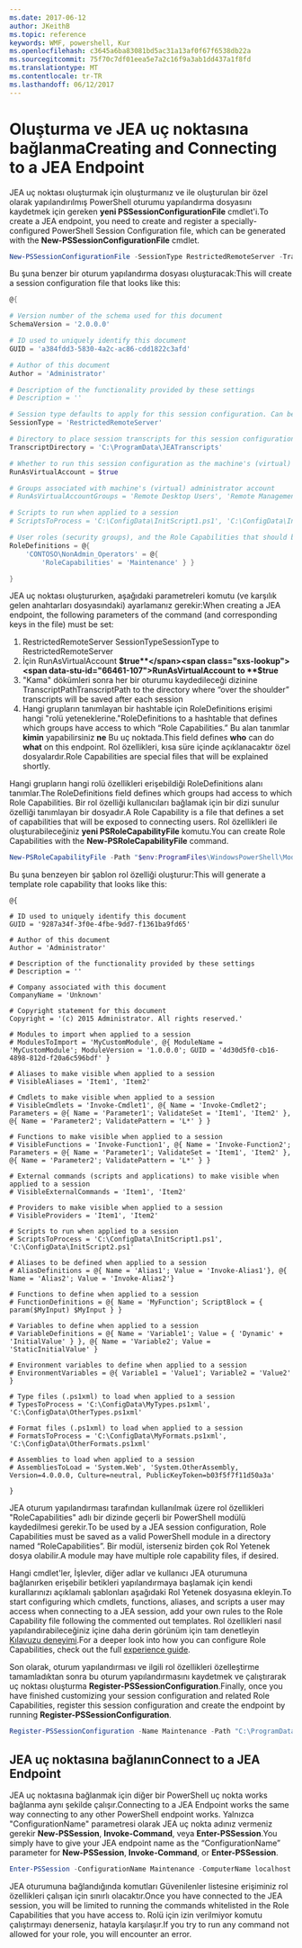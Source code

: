 ```yaml
---
ms.date: 2017-06-12
author: JKeithB
ms.topic: reference
keywords: WMF, powershell, Kur
ms.openlocfilehash: c3645a6ba83081bd5ac31a13af0f67f6538db22a
ms.sourcegitcommit: 75f70c7df01eea5e7a2c16f9a3ab1dd437a1f8fd
ms.translationtype: MT
ms.contentlocale: tr-TR
ms.lasthandoff: 06/12/2017
---
```

# <a name="creating-and-connecting-to-a-jea-endpoint"></a><span data-ttu-id="66461-102">Oluşturma ve JEA uç noktasına bağlanma</span><span class="sxs-lookup"><span data-stu-id="66461-102">Creating and Connecting to a JEA Endpoint</span></span>
<span data-ttu-id="66461-103">JEA uç noktası oluşturmak için oluşturmanız ve ile oluşturulan bir özel olarak yapılandırılmış PowerShell oturumu yapılandırma dosyasını kaydetmek için gereken **yeni PSSessionConfigurationFile** cmdlet'i.</span><span class="sxs-lookup"><span data-stu-id="66461-103">To create a JEA endpoint, you need to create and register a specially-configured PowerShell Session Configuration file, which can be generated with the **New-PSSessionConfigurationFile** cmdlet.</span></span>

```powershell
New-PSSessionConfigurationFile -SessionType RestrictedRemoteServer -TranscriptDirectory "C:\ProgramData\JEATranscripts" -RunAsVirtualAccount -RoleDefinitions @{ 'CONTOSO\NonAdmin_Operators' = @{ RoleCapabilities = 'Maintenance' }} -Path "$env:ProgramData\JEAConfiguration\Demo.pssc" 
```

<span data-ttu-id="66461-104">Bu şuna benzer bir oturum yapılandırma dosyası oluşturacak:</span><span class="sxs-lookup"><span data-stu-id="66461-104">This will create a session configuration file that looks like this:</span></span> 
```powershell
@{

# Version number of the schema used for this document
SchemaVersion = '2.0.0.0'

# ID used to uniquely identify this document
GUID = 'a384fdd3-5830-4a2c-ac86-cdd1822c3afd'

# Author of this document
Author = 'Administrator'

# Description of the functionality provided by these settings
# Description = ''

# Session type defaults to apply for this session configuration. Can be 'RestrictedRemoteServer' (recommended), 'Empty', or 'Default'
SessionType = 'RestrictedRemoteServer'

# Directory to place session transcripts for this session configuration
TranscriptDirectory = 'C:\ProgramData\JEATranscripts'

# Whether to run this session configuration as the machine's (virtual) administrator account
RunAsVirtualAccount = $true

# Groups associated with machine's (virtual) administrator account
# RunAsVirtualAccountGroups = 'Remote Desktop Users', 'Remote Management Users'

# Scripts to run when applied to a session
# ScriptsToProcess = 'C:\ConfigData\InitScript1.ps1', 'C:\ConfigData\InitScript2.ps1'

# User roles (security groups), and the Role Capabilities that should be applied to them when applied to a session
RoleDefinitions = @{
    'CONTOSO\NonAdmin_Operators' = @{
        'RoleCapabilities' = 'Maintenance' } }

} 
```
<span data-ttu-id="66461-105">JEA uç noktası oluştururken, aşağıdaki parametreleri komutu (ve karşılık gelen anahtarları dosyasındaki) ayarlamanız gerekir:</span><span class="sxs-lookup"><span data-stu-id="66461-105">When creating a JEA endpoint, the following parameters of the command (and corresponding keys in the file) must be set:</span></span>
1.  <span data-ttu-id="66461-106">RestrictedRemoteServer SessionType</span><span class="sxs-lookup"><span data-stu-id="66461-106">SessionType to RestrictedRemoteServer</span></span>
2.  <span data-ttu-id="66461-107">İçin RunAsVirtualAccount **$true**</span><span class="sxs-lookup"><span data-stu-id="66461-107">RunAsVirtualAccount to **$true**</span></span>
3.  <span data-ttu-id="66461-108">"Kama" dökümleri sonra her bir oturumu kaydedileceği dizinine TranscriptPath</span><span class="sxs-lookup"><span data-stu-id="66461-108">TranscriptPath to the directory where “over the shoulder” transcripts will be saved after each session</span></span>
4.  <span data-ttu-id="66461-109">Hangi grupların tanımlayan bir hashtable için RoleDefinitions erişimi hangi "rolü yeteneklerine."</span><span class="sxs-lookup"><span data-stu-id="66461-109">RoleDefinitions to a hashtable that defines which groups have access to which “Role Capabilities.”</span></span>  <span data-ttu-id="66461-110">Bu alan tanımlar **kimin** yapabilirsiniz **ne** Bu uç noktada.</span><span class="sxs-lookup"><span data-stu-id="66461-110">This field defines **who** can do **what** on this endpoint.</span></span>   <span data-ttu-id="66461-111">Rol özellikleri, kısa süre içinde açıklanacaktır özel dosyalardır.</span><span class="sxs-lookup"><span data-stu-id="66461-111">Role Capabilities are special files that will be explained shortly.</span></span>


<span data-ttu-id="66461-112">Hangi grupların hangi rolü özellikleri erişebildiği RoleDefinitions alanı tanımlar.</span><span class="sxs-lookup"><span data-stu-id="66461-112">The RoleDefinitions field defines which groups had access to which Role Capabilities.</span></span>  <span data-ttu-id="66461-113">Bir rol özelliği kullanıcıları bağlamak için bir dizi sunulur özelliği tanımlayan bir dosyadır.</span><span class="sxs-lookup"><span data-stu-id="66461-113">A Role Capability is a file that defines a set of capabilities that will be exposed to connecting users.</span></span>  <span data-ttu-id="66461-114">Rol özellikleri ile oluşturabileceğiniz **yeni PSRoleCapabilityFile** komutu.</span><span class="sxs-lookup"><span data-stu-id="66461-114">You can create Role Capabilities with the **New-PSRoleCapabilityFile** command.</span></span>

```powershell
New-PSRoleCapabilityFile -Path "$env:ProgramFiles\WindowsPowerShell\Modules\DemoModule\RoleCapabilities\Maintenance.psrc" 
```

<span data-ttu-id="66461-115">Bu şuna benzeyen bir şablon rol özelliği oluşturur:</span><span class="sxs-lookup"><span data-stu-id="66461-115">This will generate a template role capability that looks like this:</span></span>
```
@{

# ID used to uniquely identify this document
GUID = '9287a34f-3f0e-4fbe-9dd7-f1361ba9fd65'

# Author of this document
Author = 'Administrator'

# Description of the functionality provided by these settings
# Description = ''

# Company associated with this document
CompanyName = 'Unknown'

# Copyright statement for this document
Copyright = '(c) 2015 Administrator. All rights reserved.'

# Modules to import when applied to a session
# ModulesToImport = 'MyCustomModule', @{ ModuleName = 'MyCustomModule'; ModuleVersion = '1.0.0.0'; GUID = '4d30d5f0-cb16-4898-812d-f20a6c596bdf' }

# Aliases to make visible when applied to a session
# VisibleAliases = 'Item1', 'Item2'

# Cmdlets to make visible when applied to a session
# VisibleCmdlets = 'Invoke-Cmdlet1', @{ Name = 'Invoke-Cmdlet2'; Parameters = @{ Name = 'Parameter1'; ValidateSet = 'Item1', 'Item2' }, @{ Name = 'Parameter2'; ValidatePattern = 'L*' } }

# Functions to make visible when applied to a session
# VisibleFunctions = 'Invoke-Function1', @{ Name = 'Invoke-Function2'; Parameters = @{ Name = 'Parameter1'; ValidateSet = 'Item1', 'Item2' }, @{ Name = 'Parameter2'; ValidatePattern = 'L*' } }

# External commands (scripts and applications) to make visible when applied to a session
# VisibleExternalCommands = 'Item1', 'Item2'

# Providers to make visible when applied to a session
# VisibleProviders = 'Item1', 'Item2'

# Scripts to run when applied to a session
# ScriptsToProcess = 'C:\ConfigData\InitScript1.ps1', 'C:\ConfigData\InitScript2.ps1'

# Aliases to be defined when applied to a session
# AliasDefinitions = @{ Name = 'Alias1'; Value = 'Invoke-Alias1'}, @{ Name = 'Alias2'; Value = 'Invoke-Alias2'}

# Functions to define when applied to a session
# FunctionDefinitions = @{ Name = 'MyFunction'; ScriptBlock = { param($MyInput) $MyInput } }

# Variables to define when applied to a session
# VariableDefinitions = @{ Name = 'Variable1'; Value = { 'Dynamic' + 'InitialValue' } }, @{ Name = 'Variable2'; Value = 'StaticInitialValue' }

# Environment variables to define when applied to a session
# EnvironmentVariables = @{ Variable1 = 'Value1'; Variable2 = 'Value2' }

# Type files (.ps1xml) to load when applied to a session
# TypesToProcess = 'C:\ConfigData\MyTypes.ps1xml', 'C:\ConfigData\OtherTypes.ps1xml'

# Format files (.ps1xml) to load when applied to a session
# FormatsToProcess = 'C:\ConfigData\MyFormats.ps1xml', 'C:\ConfigData\OtherFormats.ps1xml'

# Assemblies to load when applied to a session
# AssembliesToLoad = 'System.Web', 'System.OtherAssembly, Version=4.0.0.0, Culture=neutral, PublicKeyToken=b03f5f7f11d50a3a'

} 

```
<span data-ttu-id="66461-116">JEA oturum yapılandırması tarafından kullanılmak üzere rol özellikleri "RoleCapabilities" adlı bir dizinde geçerli bir PowerShell modülü kaydedilmesi gerekir.</span><span class="sxs-lookup"><span data-stu-id="66461-116">To be used by a JEA session configuration, Role Capabilities must be saved as a valid PowerShell module in a directory named “RoleCapabilities”.</span></span> <span data-ttu-id="66461-117">Bir modül, isterseniz birden çok Rol Yetenek dosya olabilir.</span><span class="sxs-lookup"><span data-stu-id="66461-117">A module may have multiple role capability files, if desired.</span></span>

<span data-ttu-id="66461-118">Hangi cmdlet'ler, İşlevler, diğer adlar ve kullanıcı JEA oturumuna bağlanırken erişebilir betikleri yapılandırmaya başlamak için kendi kurallarınızı açıklamalı şablonları aşağıdaki Rol Yetenek dosyasına ekleyin.</span><span class="sxs-lookup"><span data-stu-id="66461-118">To start configuring which cmdlets, functions, aliases, and scripts a user may access when connecting to a JEA session, add your own rules to the Role Capability file following the commented out templates.</span></span> <span data-ttu-id="66461-119">Rol özellikleri nasıl yapılandırabileceğiniz içine daha derin görünüm için tam denetleyin [Kılavuzu deneyimi](http://aka.ms/JEA).</span><span class="sxs-lookup"><span data-stu-id="66461-119">For a deeper look into how you can configure Role Capabilities, check out the full [experience guide](http://aka.ms/JEA).</span></span>

<span data-ttu-id="66461-120">Son olarak, oturum yapılandırması ve ilgili rol özellikleri özelleştirme tamamladıktan sonra bu oturum yapılandırmasını kaydetmek ve çalıştırarak uç noktası oluşturma **Register-PSSessionConfiguration**.</span><span class="sxs-lookup"><span data-stu-id="66461-120">Finally, once you have finished customizing your session configuration and related Role Capabilities, register this session configuration and create the endpoint by running **Register-PSSessionConfiguration**.</span></span>

```powershell
Register-PSSessionConfiguration -Name Maintenance -Path "C:\ProgramData\JEAConfiguration\Demo.pssc" 
```

## <a name="connect-to-a-jea-endpoint"></a><span data-ttu-id="66461-121">JEA uç noktasına bağlanın</span><span class="sxs-lookup"><span data-stu-id="66461-121">Connect to a JEA Endpoint</span></span>
<span data-ttu-id="66461-122">JEA uç noktasına bağlanmak için diğer bir PowerShell uç nokta works bağlanma aynı şekilde çalışır.</span><span class="sxs-lookup"><span data-stu-id="66461-122">Connecting to a JEA Endpoint works the same way connecting to any other PowerShell endpoint works.</span></span>  <span data-ttu-id="66461-123">Yalnızca "ConfigurationName" parametresi olarak JEA uç nokta adınız vermeniz gerekir **New-PSSession**, **Invoke-Command**, veya **Enter-PSSession**.</span><span class="sxs-lookup"><span data-stu-id="66461-123">You simply have to give your JEA endpoint name as the “ConfigurationName” parameter for **New-PSSession**, **Invoke-Command**, or **Enter-PSSession**.</span></span>

```powershell
Enter-PSSession -ConfigurationName Maintenance -ComputerName localhost
```
<span data-ttu-id="66461-124">JEA oturumuna bağlandığında komutları Güvenilenler listesine erişiminiz rol özellikleri çalışan için sınırlı olacaktır.</span><span class="sxs-lookup"><span data-stu-id="66461-124">Once you have connected to the JEA session, you will be limited to running the commands whitelisted in the Role Capabilities that you have access to.</span></span> <span data-ttu-id="66461-125">Rolü için izin verilmiyor komutu çalıştırmayı denerseniz, hatayla karşılaşır.</span><span class="sxs-lookup"><span data-stu-id="66461-125">If you try to run any command not allowed for your role, you will encounter an error.</span></span>


